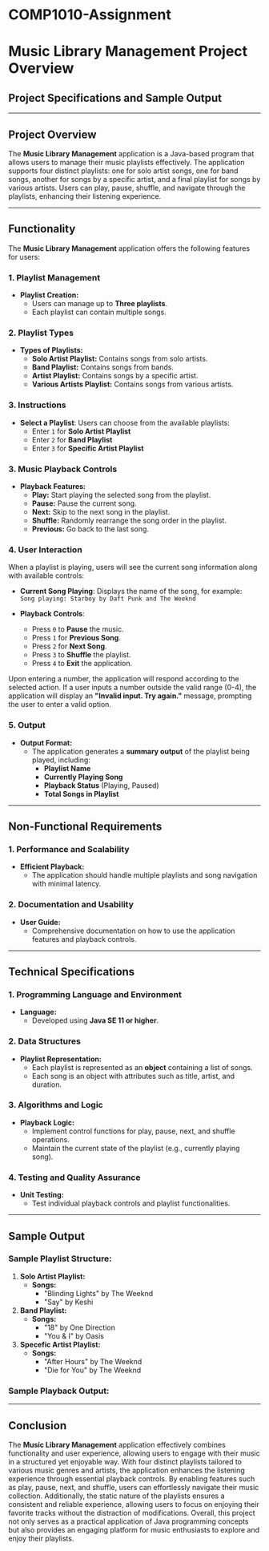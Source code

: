 # COMP1010-Assignment

# Music Library Management Project Overview

## Project Specifications and Sample Output

---

## Project Overview

The **Music Library Management** application is a Java-based program that allows users to manage their music playlists effectively. The application supports four distinct playlists: one for solo artist songs, one for band songs, another for songs by a specific artist, and a final playlist for songs by various artists. Users can play, pause, shuffle, and navigate through the playlists, enhancing their listening experience.

---

## Functionality

The **Music Library Management** application offers the following features for users:

### 1. Playlist Management

- **Playlist Creation:**
  - Users can manage up to **Three playlists**.
  - Each playlist can contain multiple songs.

### 2. Playlist Types

- **Types of Playlists:**
  - **Solo Artist Playlist:** Contains songs from solo artists.
  - **Band Playlist:** Contains songs from bands.
  - **Artist Playlist:** Contains songs by a specific artist.
  - **Various Artists Playlist:** Contains songs from various artists.

### 3. Instructions

- **Select a Playlist**: Users can choose from the available playlists:
   - Enter `1` for **Solo Artist Playlist**
   - Enter `2` for **Band Playlist**
   - Enter `3` for **Specific Artist Playlist**

### 3. Music Playback Controls

- **Playback Features:**
  - **Play:** Start playing the selected song from the playlist.
  - **Pause:** Pause the current song.
  - **Next:** Skip to the next song in the playlist.
  - **Shuffle:** Randomly rearrange the song order in the playlist.
  - **Previous:** Go back to the last song.

### 4. User Interaction

When a playlist is playing, users will see the current song information along with available controls:

- **Current Song Playing**: Displays the name of the song, for example:  
  `Song playing: Starboy by Daft Punk and The Weeknd`
  
- **Playback Controls**:
  - Press `0` to **Pause** the music.
  - Press `1` for **Previous Song**.
  - Press `2` for **Next Song**.
  - Press `3` to **Shuffle** the playlist.
  - Press `4` to **Exit** the application.

Upon entering a number, the application will respond according to the selected action. If a user inputs a number outside the valid range (0-4), the application will display an **"Invalid input. Try again."** message, prompting the user to enter a valid option.

### 5. Output

- **Output Format:**
  - The application generates a **summary output** of the playlist being played, including:
    - **Playlist Name**
    - **Currently Playing Song**
    - **Playback Status** (Playing, Paused)
    - **Total Songs in Playlist**

---

## Non-Functional Requirements

### 1. Performance and Scalability

- **Efficient Playback:**
  - The application should handle multiple playlists and song navigation with minimal latency.

### 2. Documentation and Usability

- **User Guide:**
  - Comprehensive documentation on how to use the application features and playback controls.

---

## Technical Specifications

### 1. Programming Language and Environment

- **Language:**
  - Developed using **Java SE 11 or higher**.

### 2. Data Structures

- **Playlist Representation:**
  - Each playlist is represented as an **object** containing a list of songs.
  - Each song is an object with attributes such as title, artist, and duration.

### 3. Algorithms and Logic

- **Playback Logic:**
  - Implement control functions for play, pause, next, and shuffle operations.
  - Maintain the current state of the playlist (e.g., currently playing song).

### 4. Testing and Quality Assurance

- **Unit Testing:**
  - Test individual playback controls and playlist functionalities.

---

## Sample Output

### Sample Playlist Structure:

1. **Solo Artist Playlist:**
   - **Songs:**
     - "Blinding Lights" by The Weeknd
     - "Say" by Keshi
2. **Band Playlist:**
   - **Songs:**
     - "18" by One Direction
     - "You & I" by Oasis
3. **Specefic Artist Playlist:**
   - **Songs:**
     - "After Hours" by The Weeknd
     - "Die for You" by The Weeknd

### Sample Playback Output:


---

## Conclusion

The **Music Library Management** application effectively combines functionality and user experience, allowing users to engage with their music in a structured yet enjoyable way. With four distinct playlists tailored to various music genres and artists, the application enhances the listening experience through essential playback controls. By enabling features such as play, pause, next, and shuffle, users can effortlessly navigate their music collection. Additionally, the static nature of the playlists ensures a consistent and reliable experience, allowing users to focus on enjoying their favorite tracks without the distraction of modifications. Overall, this project not only serves as a practical application of Java programming concepts but also provides an engaging platform for music enthusiasts to explore and enjoy their playlists.


